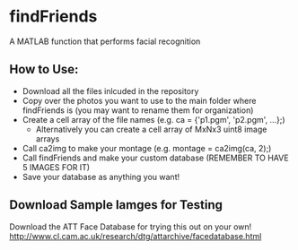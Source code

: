 # findFriends
A MATLAB function that performs facial recognition

## How to Use:
- Download all the files inlcuded in the repository
- Copy over the photos you want to use to the main folder where findFriends is (you may want to rename them for organization)
- Create a cell array of the file names (e.g. ca = {'p1.pgm', 'p2.pgm', ...};)
  - Alternatively you can create a cell array of MxNx3 uint8 image arrays
- Call ca2img to make your montage (e.g. montage = ca2img(ca, 2);)
- Call findFriends and make your custom database (REMEMBER TO HAVE 5 IMAGES FOR IT)
- Save your database as anything you want!

## Download Sample Iamges for Testing

Download the ATT Face Database for trying this out on your own!
http://www.cl.cam.ac.uk/research/dtg/attarchive/facedatabase.html
